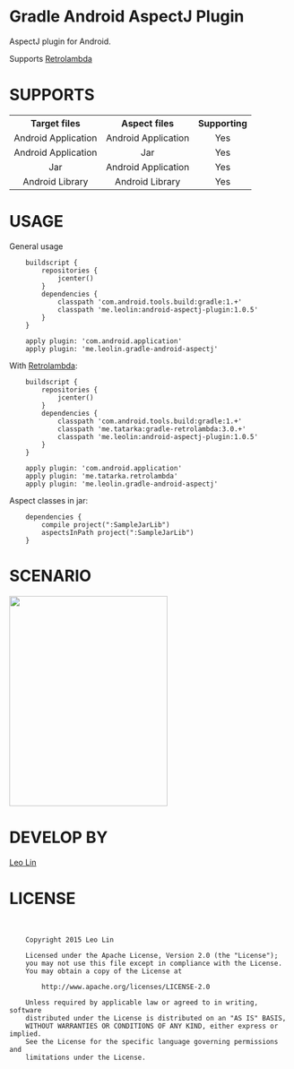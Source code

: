 Gradle Android AspectJ Plugin
===================================

AspectJ plugin for Android.

Supports [Retrolambda](https://github.com/evant/gradle-retrolambda)


SUPPORTS
===================================
<table>
<tr>
    <th>Target files</th>
    <th>Aspect files</th>
    <th>Supporting</th>
</tr>
<tr>
    <td align="center">Android Application</td>
    <td align="center">Android Application</td>
    <td align="center">Yes</td>
</tr>
<tr>
    <td align="center">Android Application</td>
    <td align="center">Jar</td>
    <td align="center">Yes</td>
</tr>
<tr>
    <td align="center">Jar</td>
    <td align="center">Android Application</td>
    <td align="center">Yes</td>
</tr>
<tr>
    <td align="center">Android Library</td>
    <td align="center">Android Library</td>
    <td align="center">Yes</td>
</tr>
</table>


USAGE
===================================
General usage

        buildscript {
            repositories {
                jcenter()
            }
            dependencies {
                classpath 'com.android.tools.build:gradle:1.+'
                classpath 'me.leolin:android-aspectj-plugin:1.0.5'
            }
        }
        
        apply plugin: 'com.android.application'
        apply plugin: 'me.leolin.gradle-android-aspectj'


With [Retrolambda](https://github.com/evant/gradle-retrolambda):

        buildscript {
            repositories {
                jcenter()
            }
            dependencies {
                classpath 'com.android.tools.build:gradle:1.+'
                classpath 'me.tatarka:gradle-retrolambda:3.0.+'
                classpath 'me.leolin:android-aspectj-plugin:1.0.5'
            }
        }
        
        apply plugin: 'com.android.application'
        apply plugin: 'me.tatarka.retrolambda'
        apply plugin: 'me.leolin.gradle-android-aspectj'


Aspect classes in jar:
        
        dependencies {
            compile project(":SampleJarLib")
            aspectsInPath project(":SampleJarLib")
        }
        
        
        
SCENARIO
===================================
        
<img width="282" height="375" src="http://i.imgur.com/jWg3pHj.png"/>
        

DEVELOP BY
===================================
[Leo Lin](https://github.com/leolin310148)



LICENSE
===================================
<br/>
        
        Copyright 2015 Leo Lin
        
        Licensed under the Apache License, Version 2.0 (the "License");
        you may not use this file except in compliance with the License.
        You may obtain a copy of the License at
        
            http://www.apache.org/licenses/LICENSE-2.0
        
        Unless required by applicable law or agreed to in writing, software
        distributed under the License is distributed on an "AS IS" BASIS,
        WITHOUT WARRANTIES OR CONDITIONS OF ANY KIND, either express or implied.
        See the License for the specific language governing permissions and
        limitations under the License.
<br/>       
